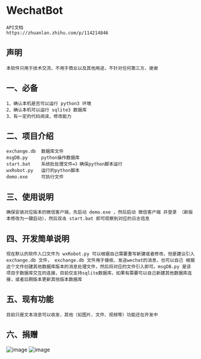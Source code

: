 # WechatBot
    API文档
    https://zhuanlan.zhihu.com/p/114214846

## 声明
    本软件只用于技术交流，不用于商业以及其他用途，不针对任何第三方，谢谢

## 一、必备
    1、确认本机是否可以运行 python3 环境
    2、确认本机可以运行 sqlite3 数据库
    3、有一定的代码阅读、修改能力


## 二、项目介绍
    exchange.db  数据库文件
    msgDB.py     python操作数据库
    start.bat    系统批处理文件=》确保python脚本运行
    wxRobot.py   运行的python脚本
    demo.exe     可执行文件


## 三、使用说明
    确保安装对应版本的微信客户端，先启动 demo.exe ，然后启动 微信客户端 并登录 （新版本修改为一键启动），然后双击 start.bat 即可观察到对应的日志信息


## 四、开发简单说明
    现在默认的软件入口文件为 wxRobot.py 可以根据自己需要重写新建或者修改，但是建议引入 exchange.db 文件， exchange.db 文件用于接收、发送wechat的消息，也可以自己 根据这个文件创建其他数据库版本的消息处理文件，然后将对应的文件引入即可。msgDB.py 是该项目于数据库交互的连接，目前仅支持sqlite数据库，如果有需要可以自己新建其他数据库连接，或者后期版本更新其他版本数据库

## 五、现有功能
    目前只是文本消息可以收发，其他（如图片、文件、视频等）功能还在开发中

## 六、捐赠
![image](https://github.com/infopensource/WechatBot/blob/master/039ad7bed4bae4c80baf12d05259c2a.jpg)
![image](https://github.com/infopensource/WechatBot/blob/master/87ce20c06a594815a618ab4c501d58b.png)
